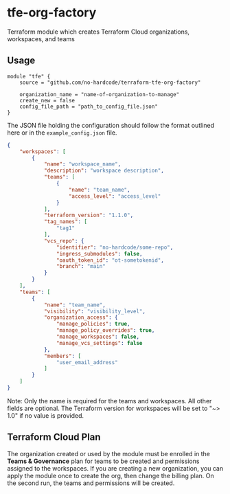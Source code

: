 # tfe-org-factory
Terraform module which creates Terraform Cloud organizations, workspaces, and teams

## Usage

```hcl
module "tfe" {
    source = "github.com/no-hardcode/terraform-tfe-org-factory"
    
    organization_name = "name-of-organization-to-manage"
    create_new = false
    config_file_path = "path_to_config_file.json"
}
```

The JSON file holding the configuration should follow the format outlined here or in the `example_config.json` file.

```json
{
    "workspaces": [
        {
            "name": "workspace_name",
            "description": "workspace description",
            "teams": [
                {
                    "name": "team_name",
                    "access_level": "access_level"
                }
            ],
            "terraform_version": "1.1.0",
            "tag_names": [
                "tag1"
            ],
            "vcs_repo": {
                "identifier": "no-hardcode/some-repo",
                "ingress_submodules": false,
                "oauth_token_id": "ot-sometokenid",
                "branch": "main"
            }
        }
    ],
    "teams": [
        {
            "name": "team_name",
            "visibility": "visibility_level",
            "organization_access": {
                "manage_policies": true,
                "manage_policy_overrides": true,
                "manage_workspaces": false,
                "manage_vcs_settings": false
            },
            "members": [
                "user_email_address"
            ]
        }
    ]
}
```

Note: Only the name is required for the teams and workspaces. All other fields are optional. The Terraform version for workspaces will be set to "~> 1.0" if no value is provided.

## Terraform Cloud Plan

The organization created or used by the module must be enrolled in the **Teams & Governance** plan for teams to be created and permissions assigned to the workspaces. If you are creating a new organization, you can apply the module once to create the org, then change the billing plan. On the second run, the teams and permissions will be created.